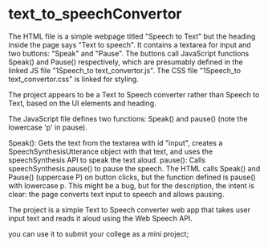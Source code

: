 # text_to_speechConvertor

The HTML file is a simple webpage titled "Speech to Text" but the heading inside the page says "Text to speech". It contains a textarea for input and two buttons: "Speak" and "Pause". The buttons call JavaScript functions Speak() and Pause() respectively, which are presumably defined in the linked JS file "1Speech_to text_convertor.js". The CSS file "1Speech_to text_convertor.css" is linked for styling.

The project appears to be a Text to Speech converter rather than Speech to Text, based on the UI elements and heading.


The JavaScript file defines two functions: Speak() and pause() (note the lowercase 'p' in pause).

Speak(): Gets the text from the textarea with id "input", creates a SpeechSynthesisUtterance object with that text, and uses the speechSynthesis API to speak the text aloud.
pause(): Calls speechSynthesis.pause() to pause the speech.
The HTML calls Speak() and Pause() (uppercase P) on button clicks, but the function defined is pause() with lowercase p. This might be a bug, but for the description, the intent is clear: the page converts text input to speech and allows pausing.

The project is a simple Text to Speech converter web app that takes user input text and reads it aloud using the Web Speech API.

you can use it to submit your college as a mini project;

